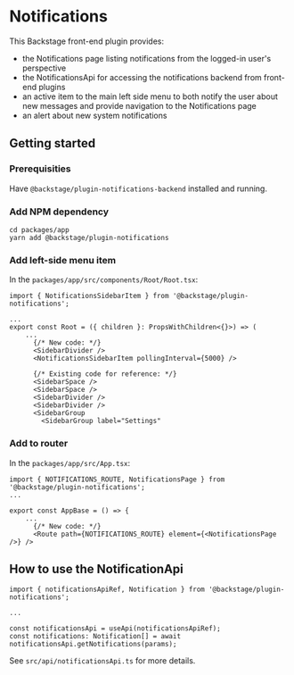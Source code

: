 # Notifications

This Backstage front-end plugin provides:

- the Notifications page listing notifications from the logged-in user's perspective
- the NotificationsApi for accessing the notifications backend from front-end plugins
- an active item to the main left side menu to both notify the user about new messages and provide navigation to the Notifications page
- an alert about new system notifications

## Getting started

### Prerequisities

Have `@backstage/plugin-notifications-backend` installed and running.

### Add NPM dependency

```
cd packages/app
yarn add @backstage/plugin-notifications
```

### Add left-side menu item

In the `packages/app/src/components/Root/Root.tsx`:

```
import { NotificationsSidebarItem } from '@backstage/plugin-notifications';

...
export const Root = ({ children }: PropsWithChildren<{}>) => (
    ...
      {/* New code: */}
      <SidebarDivider />
      <NotificationsSidebarItem pollingInterval={5000} />

      {/* Existing code for reference: */}
      <SidebarSpace />
      <SidebarSpace />
      <SidebarDivider />
      <SidebarDivider />
      <SidebarGroup
        <SidebarGroup label="Settings"
```

### Add to router

In the `packages/app/src/App.tsx`:

```
import { NOTIFICATIONS_ROUTE, NotificationsPage } from '@backstage/plugin-notifications';
...

export const AppBase = () => {
    ...
      {/* New code: */}
      <Route path={NOTIFICATIONS_ROUTE} element={<NotificationsPage />} />
```

## How to use the NotificationApi

```
import { notificationsApiRef, Notification } from '@backstage/plugin-notifications';

...

const notificationsApi = useApi(notificationsApiRef);
const notifications: Notification[] = await notificationsApi.getNotifications(params);

```

See `src/api/notificationsApi.ts` for more details.
